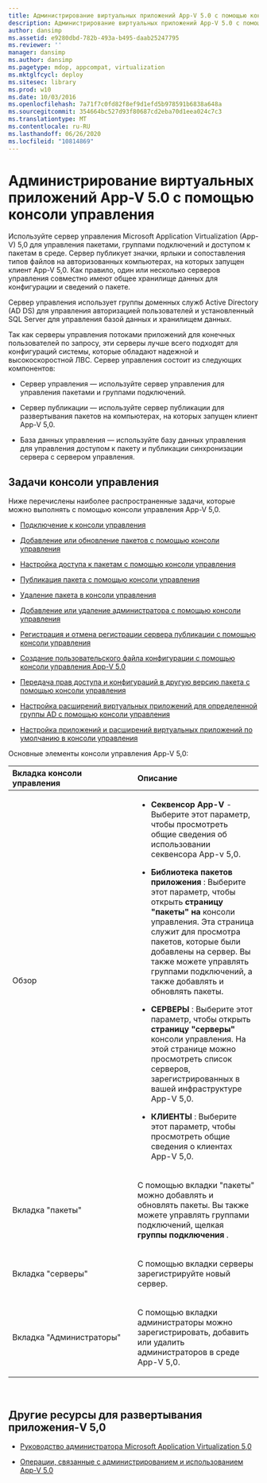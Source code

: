```yaml
---
title: Администрирование виртуальных приложений App-V 5.0 с помощью консоли управления
description: Администрирование виртуальных приложений App-V 5.0 с помощью консоли управления
author: dansimp
ms.assetid: e9280dbd-782b-493a-b495-daab25247795
ms.reviewer: ''
manager: dansimp
ms.author: dansimp
ms.pagetype: mdop, appcompat, virtualization
ms.mktglfcycl: deploy
ms.sitesec: library
ms.prod: w10
ms.date: 10/03/2016
ms.openlocfilehash: 7a71f7c0fd82f8ef9d1efd5b978591b6838a648a
ms.sourcegitcommit: 354664bc527d93f80687cd2eba70d1eea024c7c3
ms.translationtype: MT
ms.contentlocale: ru-RU
ms.lasthandoff: 06/26/2020
ms.locfileid: "10814869"
---
```

# Администрирование виртуальных приложений App-V 5.0 с помощью консоли управления


Используйте сервер управления Microsoft Application Virtualization (App-V) 5,0 для управления пакетами, группами подключений и доступом к пакетам в среде. Сервер публикует значки, ярлыки и сопоставления типов файлов на авторизованных компьютерах, на которых запущен клиент App-V 5,0. Как правило, один или несколько серверов управления совместно имеют общее хранилище данных для конфигурации и сведений о пакете.

Сервер управления использует группы доменных служб Active Directory (AD DS) для управления авторизацией пользователей и установленный SQL Server для управления базой данных и хранилищем данных.

Так как серверы управления потоками приложений для конечных пользователей по запросу, эти серверы лучше всего подходят для конфигураций системы, которые обладают надежной и высокоскоростной ЛВС. Сервер управления состоит из следующих компонентов:

-   Сервер управления — используйте сервер управления для управления пакетами и группами подключений.

-   Сервер публикации — используйте сервер публикации для развертывания пакетов на компьютерах, на которых запущен клиент App-V 5,0.

-   База данных управления — используйте базу данных управления для управления доступом к пакету и публикации синхронизации сервера с сервером управления.

## Задачи консоли управления


Ниже перечислены наиболее распространенные задачи, которые можно выполнять с помощью консоли управления App-V 5,0.

-   [Подключение к консоли управления](how-to-connect-to-the-management-console-beta.md)

-   [Добавление или обновление пакетов с помощью консоли управления](how-to-add-or-upgrade-packages-by-using-the-management-console-beta-gb18030.md)

-   [Настройка доступа к пакетам с помощью консоли управления](how-to-configure-access-to-packages-by-using-the-management-console-50.md)

-   [Публикация пакета с помощью консоли управления](how-to-publish-a-package-by-using-the-management-console-50.md)

-   [Удаление пакета в консоли управления](how-to-delete-a-package-in-the-management-console-beta.md)

-   [Добавление или удаление администратора с помощью консоли управления](how-to-add-or-remove-an-administrator-by-using-the-management-console.md)

-   [Регистрация и отмена регистрации сервера публикации с помощью консоли управления](how-to-register-and-unregister-a-publishing-server-by-using-the-management-console.md)

-   [Создание пользовательского файла конфигурации с помощью консоли управления App-V 5.0](how-to-create-a-custom-configuration-file-by-using-the-app-v-50-management-console.md)

-   [Передача прав доступа и конфигураций в другую версию пакета с помощью консоли управления](how-to-transfer-access-and-configurations-to-another-version-of-a-package-by-using-the-management-console.md)

-   [Настройка расширений виртуальных приложений для определенной группы AD с помощью консоли управления](how-to-customize-virtual-applications-extensions-for-a-specific-ad-group-by-using-the-management-console.md)

-   [Настройка приложений и расширений виртуальных приложений по умолчанию в консоли управления](configure-applications-and-default-virtual-application-extensions-in-management-console.md)

Основные элементы консоли управления App-V 5,0:

<table>
<colgroup>
<col width="50%" />
<col width="50%" />
</colgroup>
<thead>
<tr class="header">
<th align="left">Вкладка консоли управления</th>
<th align="left">Описание</th>
</tr>
</thead>
<tbody>
<tr class="odd">
<td align="left"><p>Обзор</p></td>
<td align="left"><p></p>
<ul>
<li><p><strong>Секвенсор App-V </strong> - Выберите этот параметр, чтобы просмотреть общие сведения об использовании секвенсора App-v 5,0.</p></li>
<li><p><strong>Библиотека пакетов приложения </strong> : Выберите этот параметр, чтобы открыть <strong> страницу "пакеты" на </strong> консоли управления. Эта страница служит для просмотра пакетов, которые были добавлены на сервер. Вы также можете управлять группами подключений, а также добавлять и обновлять пакеты.</p></li>
<li><p><strong>СЕРВЕРЫ </strong> : Выберите этот параметр, чтобы открыть <strong> страницу "серверы" </strong> консоли управления. На этой странице можно просмотреть список серверов, зарегистрированных в вашей инфраструктуре App-V 5,0.</p></li>
<li><p><strong>КЛИЕНТЫ </strong> : Выберите этот параметр, чтобы просмотреть общие сведения о клиентах App-V 5,0.</p></li>
</ul></td>
</tr>
<tr class="even">
<td align="left"><p>Вкладка "пакеты"</p></td>
<td align="left"><p>С помощью <strong> </strong> вкладки "пакеты" можно добавлять и обновлять пакеты. Вы также можете управлять группами подключений, щелкая <strong> группы подключения </strong> .</p></td>
</tr>
<tr class="odd">
<td align="left"><p>Вкладка "серверы"</p></td>
<td align="left"><p>С помощью <strong> </strong> вкладки серверы зарегистрируйте новый сервер.</p></td>
</tr>
<tr class="even">
<td align="left"><p>Вкладка "Администраторы"</p></td>
<td align="left"><p>С помощью <strong> </strong> вкладки администраторы можно зарегистрировать, добавить или удалить администраторов в среде App-V 5,0.</p></td>
</tr>
</tbody>
</table>

 






## <a href="" id="other-resources-for-this-app-v-5-0-deployment-"></a>Другие ресурсы для развертывания приложения-V 5,0


-   [Руководство администратора Microsoft Application Virtualization 5,0](microsoft-application-virtualization-50-administrators-guide.md)

-   [Операции, связанные с администрированием и использованием App-V 5.0](operations-for-app-v-50.md)

 

 






